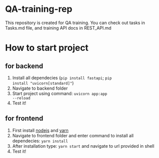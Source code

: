 # QA-training-rep

This repository is created for QA training. You can check out tasks in Tasks.md file, and training API docs in REST_API.md

# How to start project

## for backend

1. Install all dependecies (<code>pip install fastapi</code>; <code>pip install "uvicorn[standard]"</code>)
2. Navigate to backend folder
3. Start project using command: <code>uvicorn app:app --reload</code>
4. Test it!


## for frontend

1. First install <a href='https://nodejs.org/en/download'>nodejs</a> and <a href='https://classic.yarnpkg.com/en/docs/install#debian-stable'>yarn</a>
2. Navigate to frontend folder and enter command to install all dependecies: <code>yarn install</code>
3. After installation type: <code>yarn start</code> and navigate to url provided in shell
4. Test it!



